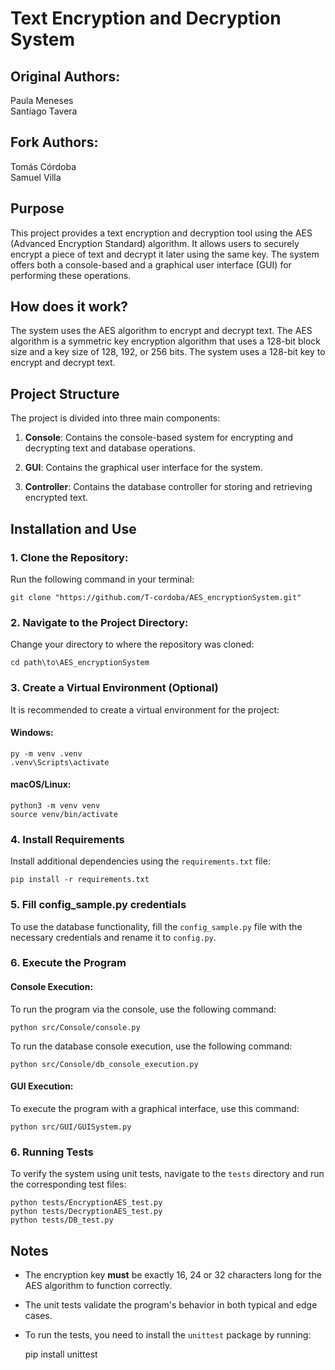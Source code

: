 # Text Encryption and Decryption System

## Original Authors:

Paula Meneses  
Santiago Tavera

## Fork Authors:

Tomás Córdoba  
Samuel Villa

## Purpose

This project provides a text encryption and decryption tool using the AES (Advanced Encryption Standard) algorithm. It allows users to securely encrypt a piece of text and decrypt it later using the same key. The system offers both a console-based and a graphical user interface (GUI) for performing these operations.

## How does it work?

The system uses the AES algorithm to encrypt and decrypt text. The AES algorithm is a symmetric key encryption algorithm that uses a 128-bit block size and a key size of 128, 192, or 256 bits. The system uses a 128-bit key to encrypt and decrypt text.

## Project Structure

The project is divided into three main components:

1. **Console**: Contains the console-based system for encrypting and decrypting text and database operations.

2. **GUI**: Contains the graphical user interface for the system.

3. **Controller**: Contains the database controller for storing and retrieving encrypted text.

## Installation and Use

### 1. Clone the Repository:

Run the following command in your terminal:

    git clone "https://github.com/T-cordoba/AES_encryptionSystem.git"

### 2. Navigate to the Project Directory:

Change your directory to where the repository was cloned:

    cd path\to\AES_encryptionSystem

### 3. Create a Virtual Environment (Optional)

It is recommended to create a virtual environment for the project:

#### Windows:

    py -m venv .venv
    .venv\Scripts\activate

#### macOS/Linux:

    python3 -m venv venv
    source venv/bin/activate

### 4. Install Requirements

Install additional dependencies using the `requirements.txt` file:

    pip install -r requirements.txt

### 5. Fill config_sample.py credentials

To use the database functionality, fill the `config_sample.py` file with the necessary credentials and rename it to `config.py`.

### 6. Execute the Program

#### Console Execution:

To run the program via the console, use the following command:

    python src/Console/console.py

To run the database console execution, use the following command:

    python src/Console/db_console_execution.py

#### GUI Execution:

To execute the program with a graphical interface, use this command:

    python src/GUI/GUISystem.py

### 6. Running Tests

To verify the system using unit tests, navigate to the `tests` directory and run the corresponding test files:

    python tests/EncryptionAES_test.py
    python tests/DecryptionAES_test.py
    python tests/DB_test.py

## Notes

- The encryption key **must** be exactly 16, 24 or 32 characters long for the AES algorithm to function correctly.
- The unit tests validate the program's behavior in both typical and edge cases.
- To run the tests, you need to install the `unittest` package by running:

    pip install unittest
